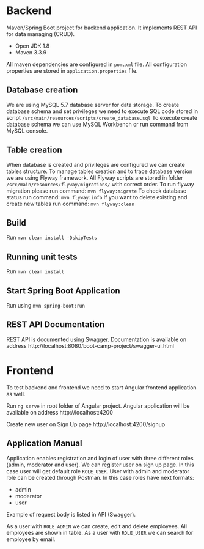 # Backend
Maven/Spring Boot project for backend application. It implements REST API for data managing (CRUD).
- Open JDK 1.8
- Maven 3.3.9

All maven dependencies are configured in `pom.xml` file.
All configuration properties are stored in `application.properties` file.

## Database creation
We are using MySQL 5.7 database server for data storage.
To create database schema and set privileges we need to execute SQL code stored in script `/src/main/resources/scripts/create_database.sql`
To execute create database schema we can use MySQL Workbench or run command from MySQL console.

## Table creation
When database is created and privileges are configured we can create tables structure.
To manage tables creation and to trace database version we are using Flyway framework. All Flyway scripts are stored in folder `/src/main/resources/flyway/migrations/` with correct order.
To run flyway migration please run command: `mvn flyway:migrate`
To check database status run command: `mvn flyway:info`
If you want to delete existing and create new tables run command: `mvn flyway:clean`

## Build
Run `mvn clean install -DskipTests`

## Running unit tests
Run `mvn clean install`

## Start Spring Boot Application
Run using `mvn spring-boot:run` 

## REST API Documentation
REST API is documented using Swagger. Documentation is available on address http://localhost:8080/boot-camp-project/swagger-ui.html

# Frontend 
To test backend and frontend we need to start Angular frontend application as well.

Run `ng serve` in root folder of Angular project.
Angular application will be available on address http://localhost:4200

Create new user on Sign Up page http://localhost:4200/signup

## Application Manual

Application enables registration and login of user with three different roles (admin, moderator and user).
We can register user on sign up page. In this case user will get default role `ROLE_USER`.
User with admin and moderator role can be created through Postman. In this case roles have next formats:
- admin
- moderator
- user

Example of request body is listed in API (Swagger).

As a user with `ROLE_ADMIN` we can create, edit and delete employees. All employees are shown in table.
As a user with `ROLE_USER` we can search for employee by email.
